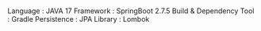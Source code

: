 #

Language : JAVA 17
Framework : SpringBoot 2.7.5
Build & Dependency Tool : Gradle
Persistence : JPA
Library : Lombok